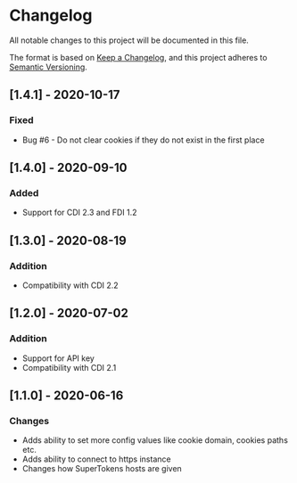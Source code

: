 # Changelog
All notable changes to this project will be documented in this file.

The format is based on [Keep a Changelog](https://keepachangelog.com/en/1.0.0/),
and this project adheres to [Semantic Versioning](https://semver.org/spec/v2.0.0.html).

## [1.4.1] - 2020-10-17
### Fixed
- Bug #6 - Do not clear cookies if they do not exist in the first place

## [1.4.0] - 2020-09-10
### Added
- Support for CDI 2.3 and FDI 1.2

## [1.3.0] - 2020-08-19
### Addition
- Compatibility with CDI 2.2

## [1.2.0] - 2020-07-02
### Addition
- Support for API key
- Compatibility with CDI 2.1

## [1.1.0] - 2020-06-16
### Changes
- Adds ability to set more config values like cookie domain, cookies paths etc.
- Adds ability to connect to https instance
- Changes how SuperTokens hosts are given